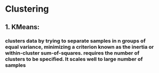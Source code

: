 # Clustering
## 1. KMeans: 
### clusters data by trying to separate samples in n groups of equal variance, minimizing a criterion known as the inertia or within-cluster sum-of-squares. requires the number of clusters to be specified. It scales well to large number of samples 
